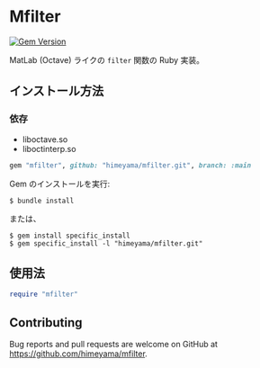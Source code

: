 # Mfilter
[![Gem Version](https://badge.fury.io/rb/mfilter.svg)](https://badge.fury.io/rb/mfilter)

MatLab (Octave) ライクの `filter` 関数の Ruby 実装。

## インストール方法

### 依存
- liboctave.so
- liboctinterp.so

```ruby
gem "mfilter", github: "himeyama/mfilter.git", branch: :main
```

Gem のインストールを実行:

    $ bundle install

または、

    $ gem install specific_install
    $ gem specific_install -l "himeyama/mfilter.git"

## 使用法

```ruby
require "mfilter"
```

## Contributing

Bug reports and pull requests are welcome on GitHub at https://github.com/himeyama/mfilter.

